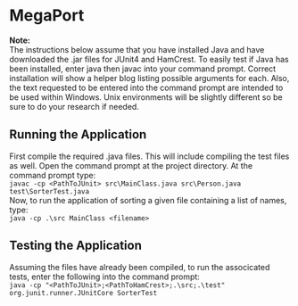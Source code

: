 # MegaPort
**Note:**  
The instructions below assume that you have installed Java and have downloaded the .jar files for JUnit4 and HamCrest. To easily test if Java has been installed, enter java then javac into your command prompt. Correct installation will show a helper blog listing possible arguments for each. Also, the text requested to be entered into the command prompt are intended to be used within Windows. Unix environments will be slightly different so be sure to do your research if needed.
## Running the Application
First compile the required .java files. This will include compiling the test files as well. Open the command prompt at the project directory. At the command prompt type:  
`javac -cp <PathToJUnit> src\MainClass.java src\Person.java test\SorterTest.java`  
Now, to run the application of sorting a given file containing a list of names, type:  
`java -cp .\src MainClass <filename>`  

## Testing the Application
Assuming the files have already been compiled, to run the associcated tests, enter the following into the command prompt:  
`java -cp "<PathToJUnit>;<PathToHamCrest>;.\src;.\test" org.junit.runner.JUnitCore SorterTest`
